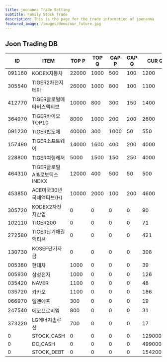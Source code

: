 ```yaml
---
title: joonanna Trade Setting
subtitle: Family Stock Trade
description: This is the page for the trade information of joonanna
featured_image: /images/demo/our_future.jpg
---
```


## Joon Trading DB

|ID|ITEM |TOP P|TOP Q|GAP P|GAP Q|CUR Q|
|--|-----|--|--|--|--|--|
|091180|KODEX자동차|22000|1000|500|100|1200|
|305540|TIGER2차전지테마|26000|1000|800|100|1100|
|412770|TIGER글로벌메타버스액티브|10000|800|300|150|1400| 
|364970|TIGER바이오TOP10|8000|1000|200|200|2600|
|091230|TIGER반도체|40000|300|1000|50|550|
|157490|TIGER소프트웨어|14000|1600|400|200|4000|
|228800|TIGER여행레저|5000|1500|150|250|4000|
|464310|TIGER글로벌AI&로보틱스INDXX|12000|400|500|50|500|
|453850|ACE미국30년국채액티브(H)|10000|2000|100|200|4600|
|305720|KODEX2차전지산업|0|0|0|0|90|
|102110|TIGER200|0|0|0|0|71|
|272580|TIGER단기채권액티브|0|0|0|0|421|
|130730|KOSEF단기자금|0|0|0|0|308|
|005380|현대차|1000|0|0|0|39|
|005930|삼성전자|1000|0|0|0|126|
|035420|NAVER|1100|0|0|0|48|
|035720|카카오|1100|0|0|0|186|
|066970|엘앤에프|300|0|0|0|19|
|247540|에코프로비엠|800|0|0|0|31|
|373220|LG에너지솔루션|700|0|0|0|17|
|0|STOCK_CASH|0|0|0|0|1290000|
|0|DC_CASH|0|0|0|0|4990000|
|0|STOCK_DEBT|0|0|0|0|15420000|
